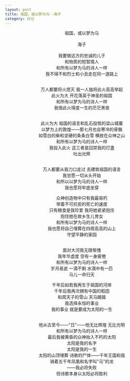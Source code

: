 ```yaml
---
layout: post
title: 祖国，或以梦为马--海子
category: 日记
---
```



<center>
祖国，或以梦为马<br>
<br>
			海子
<br>
<br>
我要做远方的忠诚的儿子<br>
和物质的短暂情人<br>
和所有以梦为马的诗人一样<br>
我不得不和烈士和小丑走在同一道路上<br>
<br>

万人都要将火熄灭 我一人独将此火高高举起<br>
此火为大 开花落英于神圣的祖国<br>
和所有以梦为马的诗人一样<br>
我借此火得度一生的茫茫黑夜<br>
<br>

此火为大 祖国的语言和乱石投筑的梁山城寨<br>
以梦为上的敦煌——那七月也会寒冷的骨骼<br>
如雪白的柴和坚硬的条条白雪 横放在众神之山<br>
和所有以梦为马的诗人一样<br>
我投入此火 这三者是囚禁我的灯盏<br>
吐出光辉<br>
<br>

万人都要从我刀口走过 去建筑祖国的语言<br>
我甘愿一切从头开始<br>
和所以以梦为马的诗人一样<br>
我也愿将牢底坐穿<br>


众神创造物中只有我最易朽 <br>
带着不可抗拒的死亡的速度<br>
只有粮食是我珍爱 我将她紧紧抱住<br>
抱住她在故乡生儿育女<br>
和所有以梦为马的诗人一样<br>
我也愿将自己埋葬在四周高高的山上<br>
守望平静的家园<br>

<br>
面对大河我无限惭愧<br>
我年华虚度 空有一身疲倦<br>
和所有以梦为马的诗人一样<br>
岁月易逝 一滴不剩 水滴中有一匹<br>
马儿一命归天<br>


千年后如若我再生于祖国的河岸<br>
千年后我再次拥有中国的稻田<br>
和周天子的雪山 天马踢踏<br>
我选择永恒的事业<br>
我的事业 就是要成为太阳的一生<br>
<br>

他从古至今——"日"——他无比辉煌 无比光明<br>
和所有以梦为马的诗人一样<br>
最后我被黄昏的众神抬入不朽的太阳<br>
太阳是我的名字<br>
太阳是我的一生<br>
太阳的山顶埋葬 诗歌的尸体——千年王国和我<br>
骑着五千年凤凰和名字叫"马"的龙<br>
——我必将失败<br>
但诗歌本身以太阳必将胜利	<br>
</center>